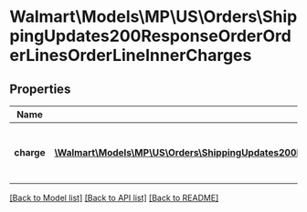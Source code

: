 # Walmart\Models\MP\US\Orders\ShippingUpdates200ResponseOrderOrderLinesOrderLineInnerCharges

## Properties

Name | Type | Description | Notes
------------ | ------------- | ------------- | -------------
**charge** | [**\Walmart\Models\MP\US\Orders\ShippingUpdates200ResponseOrderOrderLinesOrderLineInnerChargesChargeInner[]**](ShippingUpdates200ResponseOrderOrderLinesOrderLineInnerChargesChargeInner.md) | Information relating to the charge for the orderLine | [optional]


[[Back to Model list]](./) [[Back to API list]](../../../../../README.md#supported-apis) [[Back to README]](../../../../../README.md)

